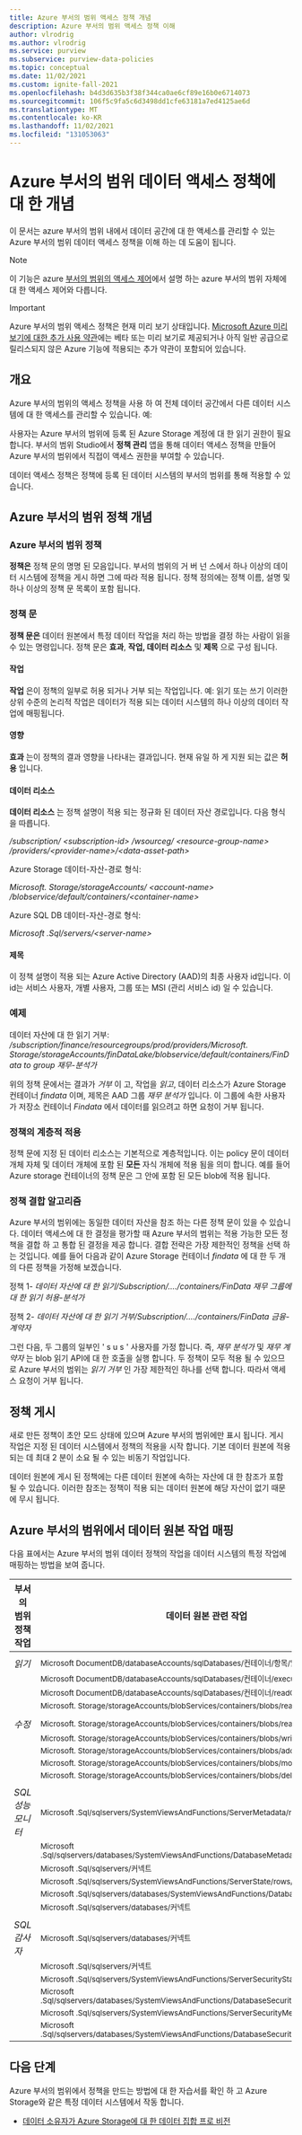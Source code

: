 ```yaml
---
title: Azure 부서의 범위 액세스 정책 개념
description: Azure 부서의 범위 액세스 정책 이해
author: vlrodrig
ms.author: vlrodrig
ms.service: purview
ms.subservice: purview-data-policies
ms.topic: conceptual
ms.date: 11/02/2021
ms.custom: ignite-fall-2021
ms.openlocfilehash: b4d3d635b3f38f344ca0ae6cf89e16b0e6714073
ms.sourcegitcommit: 106f5c9fa5c6d3498dd1cfe63181a7ed4125ae6d
ms.translationtype: MT
ms.contentlocale: ko-KR
ms.lasthandoff: 11/02/2021
ms.locfileid: "131053063"
---
```

# <a name="concepts-for-azure-purview-data-access-policies"></a>Azure 부서의 범위 데이터 액세스 정책에 대 한 개념

이 문서는 azure 부서의 범위 내에서 데이터 공간에 대 한 액세스를 관리할 수 있는 Azure 부서의 범위 데이터 액세스 정책을 이해 하는 데 도움이 됩니다.

> [!Note]
> 이 기능은 azure [부서의 범위의 액세스 제어](catalog-permissions.md)에서 설명 하는 azure 부서의 범위 자체에 대 한 액세스 제어와 다릅니다.

> [!IMPORTANT]
> Azure 부서의 범위 액세스 정책은 현재 미리 보기 상태입니다. [Microsoft Azure 미리 보기에 대한 추가 사용 약관](https://azure.microsoft.com/support/legal/preview-supplemental-terms/)에는 베타 또는 미리 보기로 제공되거나 아직 일반 공급으로 릴리스되지 않은 Azure 기능에 적용되는 추가 약관이 포함되어 있습니다.

## <a name="overview"></a>개요

Azure 부서의 범위의 액세스 정책을 사용 하 여 전체 데이터 공간에서 다른 데이터 시스템에 대 한 액세스를 관리할 수 있습니다. 예:

사용자는 Azure 부서의 범위에 등록 된 Azure Storage 계정에 대 한 읽기 권한이 필요 합니다. 부서의 범위 Studio에서 **정책 관리** 앱을 통해 데이터 액세스 정책을 만들어 Azure 부서의 범위에서 직접이 액세스 권한을 부여할 수 있습니다.

데이터 액세스 정책은 정책에 등록 된 데이터 시스템의 부서의 범위를 통해 적용할 수 있습니다.

## <a name="azure-purview-policy-concepts"></a>Azure 부서의 범위 정책 개념

### <a name="azure-purview-policy"></a>Azure 부서의 범위 정책

**정책은** 정책 문의 명명 된 모음입니다. 부서의 범위의 거 버 넌 스에서 하나 이상의 데이터 시스템에 정책을 게시 하면 그에 따라 적용 됩니다. 정책 정의에는 정책 이름, 설명 및 하나 이상의 정책 문 목록이 포함 됩니다.

### <a name="policy-statement"></a>정책 문

**정책 문은** 데이터 원본에서 특정 데이터 작업을 처리 하는 방법을 결정 하는 사람이 읽을 수 있는 명령입니다. 정책 문은 **효과**, **작업, 데이터 리소스** 및 **제목** 으로 구성 됩니다.

#### <a name="action"></a>작업

**작업** 은이 정책의 일부로 허용 되거나 거부 되는 작업입니다. 예: 읽기 또는 쓰기 이러한 상위 수준의 논리적 작업은 데이터가 적용 되는 데이터 시스템의 하나 이상의 데이터 작업에 매핑됩니다.

#### <a name="effect"></a>영향

**효과** 는이 정책의 결과 영향을 나타내는 결과입니다. 현재 유일 하 게 지원 되는 값은 **허용** 입니다.

#### <a name="data-resource"></a>데이터 리소스

**데이터 리소스** 는 정책 설명이 적용 되는 정규화 된 데이터 자산 경로입니다. 다음 형식을 따릅니다.

*/subscription/ \<subscription-id> /wsourceg/ \<resource-group-name> /providers/\<provider-name>/\<data-asset-path>*

Azure Storage 데이터-자산-경로 형식:

*Microsoft. Storage/storageAccounts/ \<account-name> /blobservice/default/containers/\<container-name>*

Azure SQL DB 데이터-자산-경로 형식:

*Microsoft .Sql/servers/\<server-name>*

#### <a name="subject"></a>제목

이 정책 설명이 적용 되는 Azure Active Directory (AAD)의 최종 사용자 id입니다. 이 id는 서비스 사용자, 개별 사용자, 그룹 또는 MSI (관리 서비스 id) 일 수 있습니다.

### <a name="example"></a>예제

데이터 자산에 대 한 읽기 거부: */subscription/finance/resourcegroups/prod/providers/Microsoft. Storage/storageAccounts/finDataLake/blobservice/default/containers/FinData to group 재무-분석가*

위의 정책 문에서는 결과가 *거부* 이 고, 작업을 *읽고*, 데이터 리소스가 Azure Storage 컨테이너 *findata* 이며, 제목은 AAD 그룹 *재무 분석가* 입니다. 이 그룹에 속한 사용자가 저장소 컨테이너 *Findata* 에서 데이터를 읽으려고 하면 요청이 거부 됩니다.

### <a name="hierarchical-enforcement-of-policies"></a>정책의 계층적 적용

정책 문에 지정 된 데이터 리소스는 기본적으로 계층적입니다. 이는 policy 문이 데이터 개체 자체 및 데이터 개체에 포함 된 **모든** 자식 개체에 적용 됨을 의미 합니다. 예를 들어 Azure storage 컨테이너의 정책 문은 그 안에 포함 된 모든 blob에 적용 됩니다.

### <a name="policy-combining-algorithm"></a>정책 결합 알고리즘 

Azure 부서의 범위에는 동일한 데이터 자산을 참조 하는 다른 정책 문이 있을 수 있습니다. 데이터 액세스에 대 한 결정을 평가할 때 Azure 부서의 범위는 적용 가능한 모든 정책을 결합 하 고 통합 된 결정을 제공 합니다. 결합 전략은 가장 제한적인 정책을 선택 하는 것입니다.
예를 들어 다음과 같이 Azure Storage 컨테이너 *findata* 에 대 한 두 개의 다른 정책을 가정해 보겠습니다.

정책 1- *데이터 자산에 대 한 읽기/Subscription/..../containers/FinData 재무 그룹에 대 한 읽기 허용-분석가*

정책 2- *데이터 자산에 대 한 읽기 거부/Subscription/..../containers/FinData 금융-계약자*

그런 다음, 두 그룹의 일부인 ' s u s ' 사용자를 가정 합니다. 즉, *재무 분석가* 및 *재무 계약자* 는 blob 읽기 API에 대 한 호출을 실행 합니다. 두 정책이 모두 적용 될 수 있으므로 Azure 부서의 범위는 *읽기* *거부* 인 가장 제한적인 하나를 선택 합니다. 따라서 액세스 요청이 거부 됩니다.

## <a name="policy-publishing"></a>정책 게시

새로 만든 정책이 초안 모드 상태에 있으며 Azure 부서의 범위에만 표시 됩니다. 게시 작업은 지정 된 데이터 시스템에서 정책의 적용을 시작 합니다. 기본 데이터 원본에 적용 되는 데 최대 2 분이 소요 될 수 있는 비동기 작업입니다.

데이터 원본에 게시 된 정책에는 다른 데이터 원본에 속하는 자산에 대 한 참조가 포함 될 수 있습니다. 이러한 참조는 정책이 적용 되는 데이터 원본에 해당 자산이 없기 때문에 무시 됩니다.

## <a name="azure-purview-to-data-source-action-mapping"></a>Azure 부서의 범위에서 데이터 원본 작업 매핑

다음 표에서는 Azure 부서의 범위 데이터 정책의 작업을 데이터 시스템의 특정 작업에 매핑하는 방법을 보여 줍니다.

| **부서의 범위 정책 작업** | **데이터 원본 관련 작업**                                                                |
|---------------------------|-------------------------------------------------------------------------------------------------|
|||
| *읽기*                      |<sub>Microsoft DocumentDB/databaseAccounts/sqlDatabases/컨테이너/항목/읽기                        |
|                           |<sub>Microsoft DocumentDB/databaseAccounts/sqlDatabases/컨테이너/executeQuery                      |
|                           |<sub>Microsoft DocumentDB/databaseAccounts/sqlDatabases/컨테이너/readChangeFeed                    |
|                           |<sub>Microsoft. Storage/storageAccounts/blobServices/containers/blobs/read                            |
|||
| *수정*                    |<sub>Microsoft. Storage/storageAccounts/blobServices/containers/blobs/read                            |
|                           |<sub>Microsoft. Storage/storageAccounts/blobServices/containers/blobs/write                           |
|                           |<sub>Microsoft. Storage/storageAccounts/blobServices/containers/blobs/add/action                      |
|                           |<sub>Microsoft. Storage/storageAccounts/blobServices/containers/blobs/move/action                     |
|                           |<sub>Microsoft. Storage/storageAccounts/blobServices/containers/blobs/delete                          |
|||
| *SQL 성능 모니터*   |<sub>Microsoft .Sql/sqlservers/SystemViewsAndFunctions/ServerMetadata/rows/select                     |
|                           |<sub>Microsoft .Sql/sqlservers/databases/SystemViewsAndFunctions/DatabaseMetadata/rows/select         |
|                           |<sub>Microsoft .Sql/sqlservers/커넥트                                                                |
|                           |<sub>Microsoft .Sql/sqlservers/SystemViewsAndFunctions/ServerState/rows/select                        |
|                           |<sub>Microsoft .Sql/sqlservers/databases/SystemViewsAndFunctions/DatabaseState/rows/select            |
|                           |<sub>Microsoft .Sql/sqlservers/databases/커넥트                                                      |
|||
| *SQL 감사자*               |<sub>Microsoft .Sql/sqlservers/databases/커넥트                                                      |
|                           |<sub>Microsoft .Sql/sqlservers/커넥트                                                                |
|                           |<sub>Microsoft .Sql/sqlservers/SystemViewsAndFunctions/ServerSecurityState/rows/select                |
|                           |<sub>Microsoft .Sql/sqlservers/databases/SystemViewsAndFunctions/DatabaseSecurityState/rows/select    |
|                           |<sub>Microsoft .Sql/sqlservers/SystemViewsAndFunctions/ServerSecurityMetadata/rows/select             |
|                           |<sub>Microsoft .Sql/sqlservers/databases/SystemViewsAndFunctions/DatabaseSecurityMetadata/rows/select |

## <a name="next-steps"></a>다음 단계
Azure 부서의 범위에서 정책을 만드는 방법에 대 한 자습서를 확인 하 고 Azure Storage와 같은 특정 데이터 시스템에서 작동 합니다.

* [데이터 소유자가 Azure Storage에 대 한 데이터 집합 프로 비전](how-to-access-policies-storage.md)

<!--
[Dataset provisioning by data owner for Azure SQL DB](how-to-access-policies-sql.md)
-->

